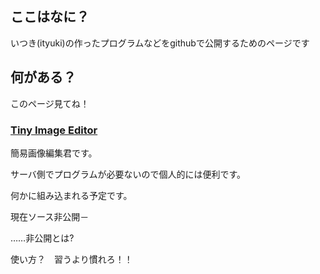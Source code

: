 ## ここはなに？

いつき(ityuki)の作ったプログラムなどをgithubで公開するためのページです

## 何がある？

このページ見てね！

### [Tiny Image Editor](./tie/)

簡易画像編集君です。

サーバ側でプログラムが必要ないので個人的には便利です。

何かに組み込まれる予定です。

現在ソース非公開－

……非公開とは?

使い方？　習うより慣れろ！！




